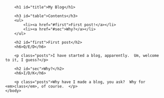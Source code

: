 <!DOCTYPE html>
<html>
    <head>
        <meta charset="utf-8">
        <title>Project: Blog</title>
    </head>
    <style>
        #title {color:rgb(143, 189, 196);
            background-color:rgb(176, 49, 176);
            font-family:cursive;
        }
        #table {color:rgb(7, 102, 212);}
        h2 {color:rgb(209, 11, 149);
            font-family:sans-serif;
        }
        h6 {color:rgb(250, 3, 3);
            font-family:fantasy;
        }
        .posts {color:rgb(156, 0, 156);}
        h3 {font-family:fantasy;}
    </style>
    <body>
        
        <h1 id="title">My Blog</h1>

        <h3 id="table">Contents</h3>
        <ul>
            <li><a href="#first">First post!</a></li>
            <li><a href="#sec">Why?</a></li>
        </ul>
        
        <h2 id="first">First post</h2>
        <h6>Q/E/D</h6>
        
        <p class="posts">I have started a blog, apparently.  Um, welcome to it, I guess?</p>
        
        <h2 id="sec">Why?</h2>
        <h6>I/D/K</h6>
        
        <p class="posts">Why have I made a blog, you ask?  Why for <em>class</em>, of course.  </p>
    </body>
</html>
